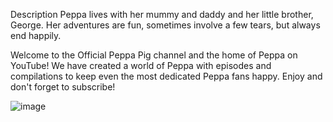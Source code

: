 Description
Peppa lives with her mummy and daddy and her little brother, George. Her adventures are fun, sometimes involve a few tears, but always end happily.


Welcome to the Official Peppa Pig channel and the home of Peppa on YouTube! We have created a world of Peppa with episodes and compilations to keep even the most dedicated Peppa fans happy. Enjoy and don't forget to subscribe!

![image](https://user-images.githubusercontent.com/19428196/165316130-3c7ecdd2-92c4-4ed7-ac1c-903228f6fc88.png)

